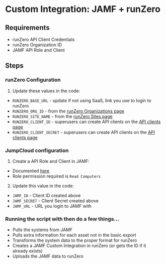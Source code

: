 # Custom Integration: JAMF + runZero

## Requirements

- runZero API Client Credentials
- runZero Organization ID
- JAMF API Role and Client

## Steps

### runZero Configuration

1. Update these values in the code:

- `RUNZERO_BASE_URL` - update if not using SaaS, link you use to login to runZero
- `RUNZERO_ORG_ID` - from the [runZero Organizations page](https://console.runzero.com/organizations)
- `RUNZERO_SITE_NAME` - from the [runZero Sites page](https://console.runzero.com/sites)
- `RUNZERO_CLIENT_ID` - superusers can create API clients on the [API clients page](https://console.runzero.com/account/api/clients)
- `RUNZERO_CLIENT_SECRET` - superusers can create API clients on the [API clients page](https://console.runzero.com/account/api/clients)

### JumpCloud configuration

1. Create a API Role and Client in JAMF:

- Documented [here](https://learn.jamf.com/bundle/jamf-pro-documentation-current/page/API_Roles_and_Clients.html)
- Role permission required is `Read Computers`

2. Update this value in the code:

- `JAMF_ID` - Client ID created above
- `JAMF_SECRET` - Client Secret created above
- `JAMF_URL` - URL you login to JAMF with

### Running the script with then do a few things...

- Pulls the systems from JAMF
- Pulls extra information for each asset not in the basic export
- Transforms the system data to the proper format for runZero
- Creates a JAMF Custom Integration in runZero (or gets the ID if it already exists)
- Uploads the JAMF data to runZero
